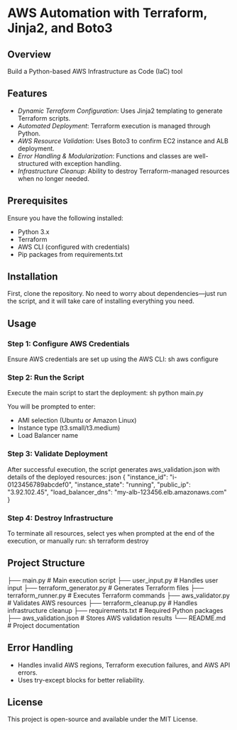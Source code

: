 # AWS Automation with Terraform, Jinja2, and Boto3

## Overview
Build a Python-based AWS Infrastructure as Code (IaC) tool

## Features
- *Dynamic Terraform Configuration*: Uses Jinja2 templating to generate Terraform scripts.
- *Automated Deployment*: Terraform execution is managed through Python.
- *AWS Resource Validation*: Uses Boto3 to confirm EC2 instance and ALB deployment.
- *Error Handling & Modularization*: Functions and classes are well-structured with exception handling.
- *Infrastructure Cleanup*: Ability to destroy Terraform-managed resources when no longer needed.

## Prerequisites
Ensure you have the following installed:
- Python 3.x
- Terraform
- AWS CLI (configured with credentials)
- Pip packages from requirements.txt

## Installation
First, clone the repository. No need to worry about dependencies—just run the script, and it will take care of installing everything you need.

## Usage
### Step 1: Configure AWS Credentials
Ensure AWS credentials are set up using the AWS CLI:
sh
aws configure


### Step 2: Run the Script
Execute the main script to start the deployment:
sh
python main.py

You will be prompted to enter:
- AMI selection (Ubuntu or Amazon Linux)
- Instance type (t3.small/t3.medium)
- Load Balancer name

### Step 3: Validate Deployment
After successful execution, the script generates aws_validation.json with details of the deployed resources:
json
{
    "instance_id": "i-0123456789abcdef0",
    "instance_state": "running",
    "public_ip": "3.92.102.45",
    "load_balancer_dns": "my-alb-123456.elb.amazonaws.com"
}


### Step 4: Destroy Infrastructure
To terminate all resources, select yes when prompted at the end of the execution, or manually run:
sh
terraform destroy


## Project Structure

├── main.py                 # Main execution script
├── user_input.py           # Handles user input
├── terraform_generator.py  # Generates Terraform files
├── terraform_runner.py     # Executes Terraform commands
├── aws_validator.py        # Validates AWS resources
├── terraform_cleanup.py    # Handles infrastructure cleanup
├── requirements.txt        # Required Python packages
├── aws_validation.json     # Stores AWS validation results
└── README.md               # Project documentation


## Error Handling
- Handles invalid AWS regions, Terraform execution failures, and AWS API errors.
- Uses try-except blocks for better reliability.

## License
This project is open-source and available under the MIT License.